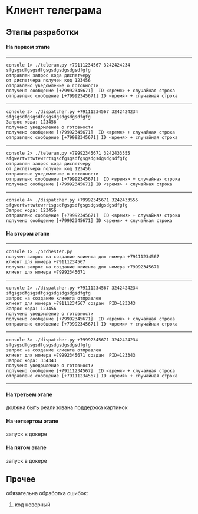 # Клиент телеграма

## Этапы разработки

#### На первом этапе

---
    console 1> ./teleram.py +79111234567 3242424234 sfgsgsdfgsgsdfgsgsdgsdgsdgsdfgfg
    отправлен запрос кода диспетчеру
    от диспетчера получен код 123456
    отправлено уведомление о готовности
    получено сообщение [+79992345671]  ID <время> + случайная строка
    отправлено сообщение [+79992345671] ID <время> + случайная строка 

---

    console 3> ./dispatcher.py +79111234567 3242424234 sfgsgsdfgsgsdfgsgsdgsdgsdgsdfgfg
    Запрос кода: 123456
    получено уведомление о готовности
    получено сообщение [+79992345671]  ID <время> + случайная строка
    отправлено сообщение [+79992345671] ID <время> + случайная строка

---

    console 2> ./teleram.py +79992345671 3242433555 sfgwertwrtwtewrrtsgsdfgsgsdfgsgsdgsdgsdgsdfgfg  
    отправлен запрос кода диспетчеру
    от диспетчера получен код 123456
    отправлено уведомление о готовности
    отправлено сообщение [+79992345671]  ID <время> + случайная строка
    получено сообщение [+79992345671] ID <время> + случайная строка 

---
    
    console 4> ./dispatcher.py +79992345671 3242433555 sfgwertwrtwtewrrtsgsdfgsgsdfgsgsdgsdgsdgsdfgfg
    Запрос кода: 123456
    отправлено сообщение [+79992345671]  ID <время> + случайная строка
    получено сообщение [+79992345671] ID <время> + случайная строка 


#### На втором этапе


---

    console 1> ./orchester.py
    получен запрос на создание клиента для номера +79111234567
    клиент для номера +79111234567
    получен запрос на создание клиента для номера +79992345671
    клиент для номера +79992345671


---

    console 2> ./dispatcher.py +79111234567 3242424234 sfgsgsdfgsgsdfgsgsdgsdgsdgsdfgfg
    запрос на создание клиента отправлен
    клиент для номера +79111234567 создан  PID=123343
    Запрос кода: 123456
    получено уведомление о готовности
    получено сообщение [+79992345671]  ID <время> + случайная строка
    отправлено сообщение [+79992345671] ID <время> + случайная строка

---

    console 3> ./dispatcher.py +79992345671 3242424234 sfgsgsdfgsgsdfgsgsdgsdgsdgsdfgfg
    запрос на создание клиента отправлен
    клиент для номера +79992345671 создан  PID=123343
    Запрос кода: 334343
    получено уведомление о готовности
    получено сообщение [+79111234567]  ID <время> + случайная строка
    отправлено сообщение [+79111234567] ID <время> + случайная строка

---

#### На третьем этапе

должна быть реализована поддержка картинок

#### На четвертом этапе

запуск в докере   

#### На пятом этапе

запуск в докере

## Прочее

обязательна обработка ошибок:
1) код неверный

